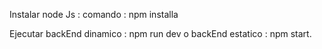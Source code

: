 Instalar node Js :  comando : npm installa

Ejecutar backEnd dinamico : npm run dev o backEnd estatico : npm start.